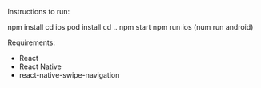 Instructions to run:

  npm install
  cd ios
  pod install
  cd ..
  npm start
  npm run ios (num run android)

Requirements:
 - React
 - React Native
 - react-native-swipe-navigation
